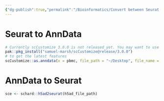 ```yaml
---
{"dg-publish":true,"permalink":"/Bioinformatics/Convert between Seurat and AnnData/"}
---
```


# Seurat to AnnData
```r
# Currently scCustomize 3.0.0 is not released yet. You may want to use 
pak::pkg_install("samuel-marsh/scCustomize@release/3.0.0")
# to get the latest features
scCustomize::as.anndata(x = pbmc, file_path = "~/Desktop", file_name = "pbmc_anndata.h5ad")
```

# AnnData to Seurat
```R
sce <- schard::h5ad2seurat(h5ad_file_path)
```
